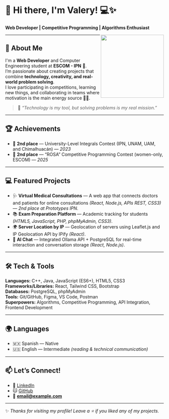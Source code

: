 # 🌸 Hi there, I'm Valery! 💻✨  
**Web Developer | Competitive Programming | Algorithms Enthusiast**  

<img src="https://media.giphy.com/media/v1.Y2lkPTc5MGI3NjExdXVmOGVubzA4a3N2aGZtcnk2N2lmNnVwdmxsODlrb3JtYjA2azJrZyZlcD12MV9naWZzX3NlYXJjaCZjdD1n/aNqEFrYVnsS52/giphy.gif" width="200" align="right">

---

## 🌟 About Me
I'm a **Web Developer** and Computer Engineering student at **ESCOM - IPN** 🐝.  
I’m passionate about creating projects that combine **technology, creativity, and real-world problem solving**.  
I love participating in competitions, learning new things, and collaborating in teams where motivation is the main energy source 💪💜.  

> 🚀 *“Technology is my tool, but solving problems is my real mission.”*

---

## 🏆 Achievements
- 🥈 **2nd place** — University-Level Integrals Contest (IPN, UNAM, UAM, and Chimalhuacán) — *2023*  
- 🥈 **2nd place** — “ROSA” Competitive Programming Contest (women-only, ESCOM) — *2025*  

---

## 💻 Featured Projects
- 🩺 **Virtual Medical Consultations** — A web app that connects doctors and patients for online consultations *(React, Node.js, APIs REST, CSS3)* — *2nd place at Prototypes IPN*.  
- 📚 **Exam Preparation Platform** — Academic tracking for students *(HTML5, JavaScript, PHP, phpMyAdmin, CSS3)*.  
- 🌍 **Server Location by IP** — Geolocation of servers using Leaflet.js and IP Geolocation API by IPify *(React)*.  
- 🤖 **AI Chat** — Integrated Ollama API + PostgreSQL for real-time interaction and conversation storage *(React, Node.js)*.  

---

## 🛠 Tech & Tools
**Languages:** C++, Java, JavaScript (ES6+), HTML5, CSS3  
**Frameworks/Libraries:** React, Tailwind CSS, Bootstrap  
**Databases:** PostgreSQL, phpMyAdmin  
**Tools:** Git/GitHub, Figma, VS Code, Postman  
**Superpowers:** Algorithms, Competitive Programming, API Integration, Frontend Development

---

## 🌍 Languages
- 🇲🇽 Spanish — Native  
- 🇺🇸 English — Intermediate *(reading & technical communication)*  

---

## 📫 Let’s Connect!
- 💼 [LinkedIn](https://linkedin.com/in/your-profile)  
- 🐱 [GitHub](https://github.com/your-username)  
- 📧 **email@example.com**

---

✨ *Thanks for visiting my profile! Leave a ⭐ if you liked any of my projects.*  
